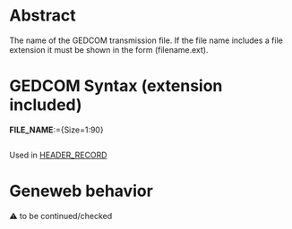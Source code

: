 ﻿# Abstract
The name of the GEDCOM transmission file. If the file name includes a file extension it must be
shown in the form (filename.ext).


# GEDCOM Syntax (extension included)

**FILE_NAME**:={Size=1:90}
<pre>
</pre>
Used in <a href=Ged.HEADER_RECORD.md>HEADER_RECORD</a><br />

# Geneweb behavior


:warning: to be continued/checked

